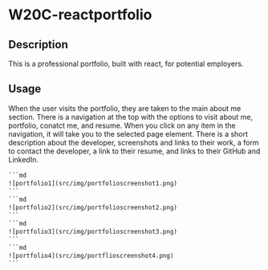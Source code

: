 # W20C-reactportfolio

## Description

This is a professional portfolio, built with react, for potential employers.


## Usage

When the user visits the portfolio, they are taken to the main about me section. There is a navigation at the top with the options to visit about me, portfolio, conatct me, and resume. When you click on any item in the navigation, it will take you to the selected page element. There is a short description about the developer, screenshots and links to their work, a form to contact the developer, a link to their resume, and links to their GitHub and LinkedIn.


    ```md
    ![portfolio1](src/img/portfolioscreenshot1.png)
    ```
    ```md
    ![portfolio2](src/img/portfolioscreenshot2.png)
    ```
    ```md
    ![portfolio3](src/img/portfolioscreenshot3.png)
    ```
    ```md
    ![portfolio4](src/img/portflioscreenshot4.png)
    ```
